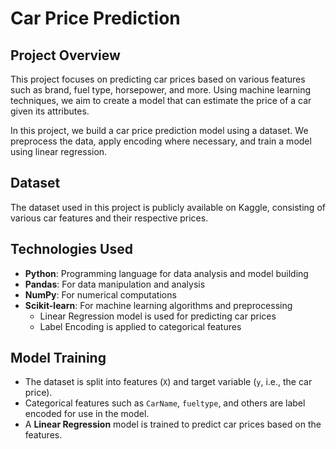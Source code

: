 # Car Price Prediction

## Project Overview

This project focuses on predicting car prices based on various features such as brand, fuel type, horsepower, and more. Using machine learning techniques, we aim to create a model that can estimate the price of a car given its attributes.

In this project, we build a car price prediction model using a dataset. We preprocess the data, apply encoding where necessary, and train a model using linear regression.

## Dataset

The dataset used in this project is publicly available on Kaggle, consisting of various car features and their respective prices.

## Technologies Used

- **Python**: Programming language for data analysis and model building
- **Pandas**: For data manipulation and analysis
- **NumPy**: For numerical computations
- **Scikit-learn**: For machine learning algorithms and preprocessing
  - Linear Regression model is used for predicting car prices
  - Label Encoding is applied to categorical features

## Model Training

- The dataset is split into features (`X`) and target variable (`y`, i.e., the car price).
- Categorical features such as `CarName`, `fueltype`, and others are label encoded for use in the model.
- A **Linear Regression** model is trained to predict car prices based on the features.
